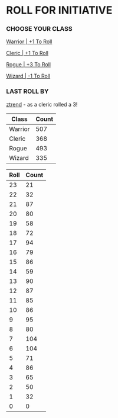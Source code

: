 # ROLL FOR INITIATIVE
### CHOOSE YOUR CLASS

[Warrior | +1 To Roll](https://github.com/benjaminsampica/benjaminsampica/issues/new?title=roll%7Cwarrior&body=Just+click+%27Submit+new+issue%27.)

[Cleric | +1 To Roll](https://github.com/benjaminsampica/benjaminsampica/issues/new?title=roll%7Ccleric&body=Just+click+%27Submit+new+issue%27.)

[Rogue | +3 To Roll](https://github.com/benjaminsampica/benjaminsampica/issues/new?title=roll%7Crogue&body=Just+click+%27Submit+new+issue%27.)

[Wizard | -1 To Roll](https://github.com/benjaminsampica/benjaminsampica/issues/new?title=roll%7Cwizard&body=Just+click+%27Submit+new+issue%27.)
### LAST ROLL BY
[ztrend](https://www.github.com/ztrend) - as a cleric rolled a 3!

|Class|Count|
|-|-|
|Warrior|507|
|Cleric|368|
|Rogue|493|
|Wizard|335|

|Roll|Count|
|-|-|
|23|21
|22|32
|21|87
|20|80
|19|58
|18|72
|17|94
|16|79
|15|86
|14|59
|13|90
|12|87
|11|85
|10|86
|9|95
|8|80
|7|104
|6|104
|5|71
|4|86
|3|65
|2|50
|1|32
|0|0
